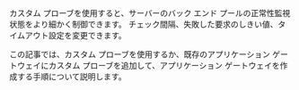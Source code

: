 カスタム プローブを使用すると、サーバーのバック エンド プールの正常性監視状態をより細かく制御できます。 チェック間隔、失敗した要求のしきい値、タイムアウト設定を変更できます。

この記事では、カスタム プローブを使用するか、既存のアプリケーション ゲートウェイにカスタム プローブを追加して、アプリケーション ゲートウェイを作成する手順について説明します。 



<!--HONumber=Nov16_HO3-->


